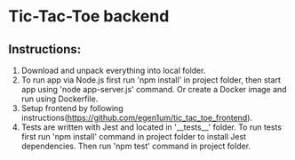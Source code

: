 # Tic-Tac-Toe backend

## Instructions:
1. Download and unpack everything into local folder.
2. To run app via Node.js first run 'npm install' in project folder, then start app using 'node app-server.js' command. Or create a Docker image and run using Dockerfile.
3. Setup frontend by following instructions(https://github.com/egen1um/tic_tac_toe_frontend).
4. Tests are written with Jest and located in '\_\_tests\_\_' folder. To run tests first run 'npm install' command in project folder to install Jest dependencies. Then run 'npm test' command in project folder.
